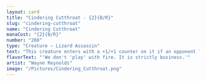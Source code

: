 ```yaml
---
layout: card
title: "Cindering Cutthroat - {2}{B/R}"
slug: "cindering-cutthroat"
name: "Cindering Cutthroat"
manaCost: "{2}{B/R}"
number: "208"
type: "Creature — Lizard Assassin"
text: "This creature enters with a +1/+1 counter on it if an opponent lost life this turn.\n{1}{B/R}: This creature gains menace until end of turn. (It can't be blocked except by two or more creatures.)"
flavorText: "'We don't 'play' with fire. It is strictly business.'"
artist: "Wayne Reynolds"
image: "/Pictures/Cindering_Cutthroat.png"
---
```


